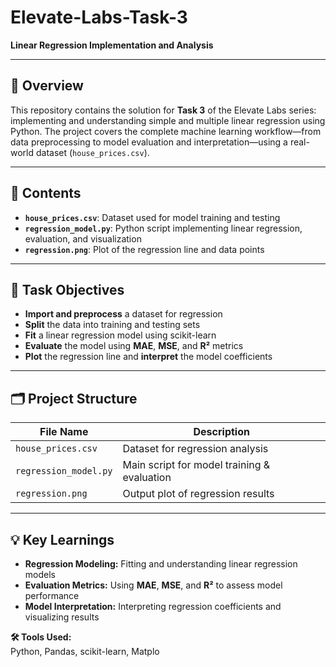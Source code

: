 # Elevate-Labs-Task-3

**Linear Regression Implementation and Analysis**

---

## 📄 Overview

This repository contains the solution for **Task 3** of the Elevate Labs series: implementing and understanding simple and multiple linear regression using Python. The project covers the complete machine learning workflow—from data preprocessing to model evaluation and interpretation—using a real-world dataset (`house_prices.csv`).

---

## 📁 Contents

- **`house_prices.csv`**: Dataset used for model training and testing  
- **`regression_model.py`**: Python script implementing linear regression, evaluation, and visualization  
- **`regression.png`**: Plot of the regression line and data points  

---

## 🎯 Task Objectives

- **Import and preprocess** a dataset for regression
- **Split** the data into training and testing sets
- **Fit** a linear regression model using scikit-learn
- **Evaluate** the model using **MAE**, **MSE**, and **R²** metrics
- **Plot** the regression line and **interpret** the model coefficients

---

## 🗂️ Project Structure

| File Name             | Description                                 |
|-----------------------|---------------------------------------------|
| `house_prices.csv`    | Dataset for regression analysis             |
| `regression_model.py` | Main script for model training & evaluation |
| `regression.png`      | Output plot of regression results           |

---

## 💡 Key Learnings

- **Regression Modeling:** Fitting and understanding linear regression models
- **Evaluation Metrics:** Using **MAE**, **MSE**, and **R²** to assess model performance
- **Model Interpretation:** Interpreting regression coefficients and visualizing results


**🛠️ Tools Used:**  
Python, Pandas, scikit-learn, Matplo
